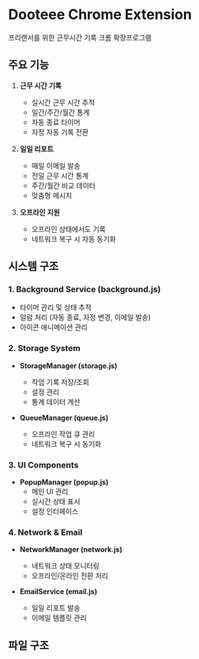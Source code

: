 # Dooteee Chrome Extension

프리랜서를 위한 근무시간 기록 크롬 확장프로그램

## 주요 기능

1. **근무 시간 기록**
   - 실시간 근무 시간 추적
   - 일간/주간/월간 통계
   - 자동 종료 타이머
   - 자정 자동 기록 전환

2. **일일 리포트**
   - 매일 이메일 발송
   - 전일 근무 시간 통계
   - 주간/월간 비교 데이터
   - 맞춤형 메시지

3. **오프라인 지원**
   - 오프라인 상태에서도 기록
   - 네트워크 복구 시 자동 동기화

## 시스템 구조

### 1. Background Service (background.js)
- 타이머 관리 및 상태 추적
- 알람 처리 (자동 종료, 자정 변경, 이메일 발송)
- 아이콘 애니메이션 관리

### 2. Storage System
- **StorageManager (storage.js)**
  - 작업 기록 저장/조회
  - 설정 관리
  - 통계 데이터 계산

- **QueueManager (queue.js)**
  - 오프라인 작업 큐 관리
  - 네트워크 복구 시 동기화

### 3. UI Components
- **PopupManager (popup.js)**
  - 메인 UI 관리
  - 실시간 상태 표시
  - 설정 인터페이스

### 4. Network & Email
- **NetworkManager (network.js)**
  - 네트워크 상태 모니터링
  - 오프라인/온라인 전환 처리

- **EmailService (email.js)**
  - 일일 리포트 발송
  - 이메일 템플릿 관리

## 파일 구조
